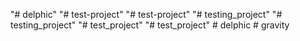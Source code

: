 "# delphic" 
"# test-project" 
"# test-project" 
"# testing_project" 
"# testing_project" 
"# test_project" 
"# test_project" 
#   d e l p h i c  
 #   g r a v i t y  
 
